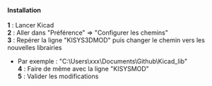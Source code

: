 <b>Installation</b><br>
<br>
<b>1</b> : Lancer Kicad<br>
<b>2</b> : Aller dans "Préférence" => "Configurer les chemins"<br>
<b>3</b> : Repérer la ligne "KISYS3DMOD" puis changer le chemin vers les nouvelles librairies<br>
  * Par exemple : "C:\Users\xxx\Documents\Github\Kicad_lib"<br>
<b>4</b> : Faire de même avec la ligne "KISYSMOD"<br>
<b>5</b> : Valider les modifications<br>

